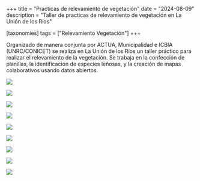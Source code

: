 +++
title = "Practicas de relevamiento de vegetación"
date = "2024-08-09"
description = "Taller de practicas de relevamiento de vegetación en La Unión de los Ríos"

[taxonomies]
tags = ["Relevamiento Vegetación"]
+++

Organizado de manera conjunta por ACTUA, Municipalidad e ICBIA (UNRC/CONICET) se realiza en La Unión de los Ríos un taller práctico para realizar el relevamiento de la vegetación. 
Se trabaja en la confección de planillas, la identificación de especies leñosas, y la creación de mapas colaborativos usando datos abiertos.

![](https://tierraunidaactiva.github.io/fotos/media/large/2024.08.09_practicas_relevamiento_vegetacion/000_flyer.jpeg)

![](https://tierraunidaactiva.github.io/fotos/media/large/2024.08.09_practicas_relevamiento_vegetacion/IMG_3443.jpg)

![](https://tierraunidaactiva.github.io/fotos/media/large/2024.08.09_practicas_relevamiento_vegetacion/IMG_3445.jpg)

![](https://tierraunidaactiva.github.io/fotos/media/large/2024.08.09_practicas_relevamiento_vegetacion/IMG_3448.jpg)

![](https://tierraunidaactiva.github.io/fotos/media/large/2024.08.09_practicas_relevamiento_vegetacion/IMG_3452.jpg)

![](https://tierraunidaactiva.github.io/fotos/media/large/2024.08.09_practicas_relevamiento_vegetacion/IMG_3454.jpg)

![](https://tierraunidaactiva.github.io/fotos/media/large/2024.08.09_practicas_relevamiento_vegetacion/IMG_3455.jpg)

![](https://tierraunidaactiva.github.io/fotos/media/large/2024.08.09_practicas_relevamiento_vegetacion/IMG_3457.jpg)

![](https://tierraunidaactiva.github.io/fotos/media/large/2024.08.09_practicas_relevamiento_vegetacion/IMG_3462.jpg)
